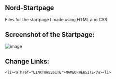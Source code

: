 ## Nord-Startpage

Files for the startpage I made using HTML and CSS. 

## Screenshot of the Startpage:
![image](https://user-images.githubusercontent.com/64178604/118908972-50ab5680-b8f0-11eb-9b04-d487b26c8876.png)

## Change Links:
```<p>NAME OF SECTION</p>
<li><a href="LINKTOWEBSITE">NAMEOFWEBSITE</a><li>
```

